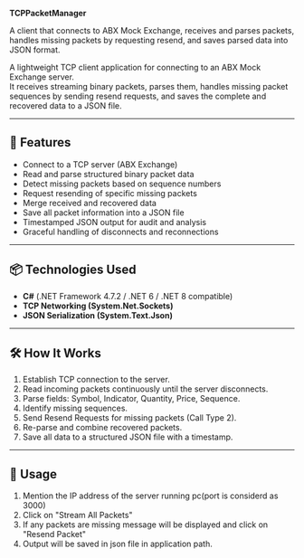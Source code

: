 **TCPPacketManager**

A client that connects to ABX Mock Exchange, receives and parses packets, handles missing packets by requesting resend, and saves parsed data into JSON format.

A lightweight TCP client application for connecting to an ABX Mock Exchange server.  
It receives streaming binary packets, parses them, handles missing packet sequences by sending resend requests, and saves the complete and recovered data to a JSON file.

---

## 🚀 Features

- Connect to a TCP server (ABX Exchange)
- Read and parse structured binary packet data
- Detect missing packets based on sequence numbers
- Request resending of specific missing packets
- Merge received and recovered data
- Save all packet information into a JSON file
- Timestamped JSON output for audit and analysis
- Graceful handling of disconnects and reconnections

---

## 📦 Technologies Used

- **C#** (.NET Framework 4.7.2 / .NET 6 / .NET 8 compatible)
- **TCP Networking (System.Net.Sockets)**
- **JSON Serialization (System.Text.Json)**
- --- -----
## 🛠 How It Works

1. Establish TCP connection to the server.
2. Read incoming packets continuously until the server disconnects.
3. Parse fields: Symbol, Indicator, Quantity, Price, Sequence.
4. Identify missing sequences.
5. Send Resend Requests for missing packets (Call Type 2).
6. Re-parse and combine recovered packets.
7. Save all data to a structured JSON file with a timestamp.

---
## 📝 Usage

1. Mention the IP address of the server running pc(port is considerd as 3000)
2. Click on "Stream All Packets"
3. If any packets are missing message will be displayed and click on "Resend Packet"
4. Output will be saved in json file in application path.
